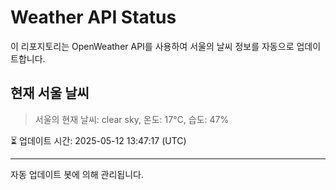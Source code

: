 
# Weather API Status

이 리포지토리는 OpenWeather API를 사용하여 서울의 날씨 정보를 자동으로 업데이트합니다.

## 현재 서울 날씨
> 서울의 현재 날씨: clear sky, 온도: 17°C, 습도: 47%

⏳ 업데이트 시간: 2025-05-12 13:47:17 (UTC)

---
자동 업데이트 봇에 의해 관리됩니다.
